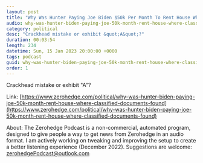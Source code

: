 ```yaml
---
layout: post
title: "Why Was Hunter Paying Joe Biden $50k Per Month To Rent House Where Classified Documents Found?"
audio: why-was-hunter-biden-paying-joe-50k-month-rent-house-where-classified-documents-found-0
category: political
desc: "Crackhead mistake or exhibit &quot;A&quot;?"
duration: 00:03:54
length: 234
datetime: Sun, 15 Jan 2023 20:00:00 +0000
tags: podcast
guid: why-was-hunter-biden-paying-joe-50k-month-rent-house-where-classified-documents-found-0
order: 1
---
```

Crackhead mistake or exhibit &quot;A&quot;?

Link: [https://www.zerohedge.com/political/why-was-hunter-biden-paying-joe-50k-month-rent-house-where-classified-documents-found](https://www.zerohedge.com/political/why-was-hunter-biden-paying-joe-50k-month-rent-house-where-classified-documents-found)

About: The Zerohedge Podcast is a non-commercial, automated program, designed to give people a way to get news from Zerohedge in an audio format.  I am actively working on tweaking and improving the setup to create a better listening experience (December 2022).  Suggestions are welcome: [zerohedgePodcast@outlook.com](mailto:zerohedgePodcast@outlook.com)